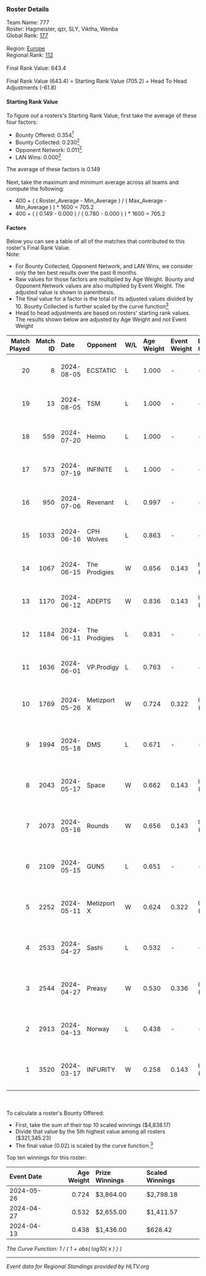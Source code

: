 ### Roster Details<br />
Team Name: 777<br />
Roster: Hagmeister, qzr, SLY, Viktha, Wenba<br />
Global Rank: [177](../standings_global.md)<br />
<br />
Region: [Europe]( ../standings_europe.md)<br />
Regional Rank: [112]( ../standings_europe.md)<br />
<br />
Final Rank Value:  643.4<br />
<br />
Final Rank Value (643.4) = Starting Rank Value (705.2) + Head To Head Adjustments (-61.8)<br />

#### Starting Rank Value<br />
To figure out a rosters's Starting Rank Value, first take the average of these four factors:<br />
- Bounty Offered: 0.354[<sup>1</sup>](#table2)
- Bounty Collected: 0.230[<sup>2</sup>](#table1)
- Opponent Network: 0.011[<sup>2</sup>](#table1)
- LAN Wins: 0.000[<sup>2</sup>](#table1)

The average of these factors is 0.149<br />
<br />
Next, take the maximum and minimum average across all teams and compute the following:<br />
- 400 + ( ( Roster_Average - Min_Average ) / ( Max_Average - Min_Average ) ) * 1600 = 705.2
- 400 + ( ( 0.149 - 0.000 ) / ( 0.780 - 0.000 ) ) * 1600 = 705.2


#### Factors<br />
Below you can see a table of all of the matches that contributed to this roster's Final Rank Value.<br />
Note:<br />

- For Bounty Collected, Opponent Network, and LAN Wins, we consider only the ten best results over the past 6 months.
- Raw values for those factors are multiplied by Age Weight. Bounty and Opponent Network values are also multiplied by Event Weight. The adjusted value is shown in parenthesis.
- The final value for a factor is the total of its adjusted values divided by 10. Bounty Collected is further scaled by the curve function[<sup>3</sup>](#curveFunction)
- Head to head adjustments are based on rosters' starting rank values. The results shown below are adjusted by Age Weight and not Event Weight
<span id="table1"></span><br />


| Match Played | Match ID | Date       | Opponent      | W/L | Age Weight | Event Weight | Bounty Collected | Opponent Network | LAN Wins  | H2H Adj. | Roster                                       |
| -: | -: | :- | :- | :- | :- | :- | :- | :- | :- | -: | :- |
|           20 |        8 | 2024-08-05 | ECSTATIC      | L   | 1.000      | -            | -                | -                | -         |   -19.93 | Hagmeister, qzr, SLY, Viktha, Wenba          |
|           19 |       13 | 2024-08-05 | TSM           | L   | 1.000      | -            | -                | -                | -         |    -4.74 | Hagmeister, qzr, SLY, Viktha, Wenba          |
|           18 |      559 | 2024-07-20 | Heimo         | L   | 1.000      | -            | -                | -                | -         |   -16.85 | Hagmeister, qzr, SLY, Viktha, Wenba          |
|           17 |      573 | 2024-07-19 | INFINITE      | L   | 1.000      | -            | -                | -                | -         |   -20.29 | Hagmeister, qzr, SLY, Viktha, Wenba          |
|           16 |      950 | 2024-07-06 | Revenant      | L   | 0.997      | -            | -                | -                | -         |   -11.36 | Hagmeister, qzr, SLY, Viktha, Wenba          |
|           15 |     1033 | 2024-06-16 | CPH Wolves    | L   | 0.863      | -            | -                | -                | -         |   -10.37 | Hagmeister, qzr, SLY, Viktha, Wenba          |
|           14 |     1067 | 2024-06-15 | The Prodigies | W   | 0.856      | 0.143        | 0.000 (0.000)    | 0.092 (0.011)    | 0 (0.000) |     8.16 | Hagmeister, qzr, SLY, Viktha, Wenba          |
|           13 |     1170 | 2024-06-12 | ADEPTS        | W   | 0.836      | 0.143        | 0.002 (0.000)    | 0.026 (0.003)    | 0 (0.000) |    10.91 | Hagmeister, qzr, SLY, Viktha, Wenba          |
|           12 |     1184 | 2024-06-11 | The Prodigies | L   | 0.831      | -            | -                | -                | -         |   -17.98 | Hagmeister, qzr, SLY, Viktha, Wenba          |
|           11 |     1636 | 2024-06-01 | VP.Prodigy    | L   | 0.763      | -            | -                | -                | -         |    -6.46 | Affava, Hagmeister, qzr, Viktha, Wenba       |
|           10 |     1769 | 2024-05-26 | Metizport X   | W   | 0.724      | 0.322        | 0.005 (0.001)    | 0.025 (0.006)    | 0 (0.000) |     9.04 | Affava, Hagmeister, MadeInRed, Viktha, Wenba |
|            9 |     1994 | 2024-05-18 | DMS           | L   | 0.671      | -            | -                | -                | -         |    -5.34 | Affava, Hagmeister, MadeInRed, Viktha, Wenba |
|            8 |     2043 | 2024-05-17 | Space         | W   | 0.662      | 0.143        | 0.006 (0.001)    | 0.439 (0.042)    | 0 (0.000) |    13.70 | Affava, Hagmeister, MadeInRed, Viktha, Wenba |
|            7 |     2073 | 2024-05-16 | Rounds        | W   | 0.656      | 0.143        | 0.000 (0.000)    | 0.000 (0.000)    | 0 (0.000) |     3.01 | Affava, Hagmeister, MadeInRed, Viktha, Wenba |
|            6 |     2109 | 2024-05-15 | GUN5          | L   | 0.651      | -            | -                | -                | -         |    -4.67 | Affava, Hagmeister, MadeInRed, Viktha, Wenba |
|            5 |     2252 | 2024-05-11 | Metizport X   | W   | 0.624      | 0.322        | 0.005 (0.001)    | 0.025 (0.005)    | 0 (0.000) |     8.19 | Affava, Hagmeister, MadeInRed, Viktha, Wenba |
|            4 |     2533 | 2024-04-27 | Sashi         | L   | 0.532      | -            | -                | -                | -         |    -1.16 | Affava, Hagmeister, MadeInRed, Viktha, Wenba |
|            3 |     2544 | 2024-04-27 | Preasy        | W   | 0.530      | 0.336        | 0.008 (0.001)    | 0.221 (0.039)    | 0 (0.000) |    10.00 | Affava, Hagmeister, MadeInRed, Viktha, Wenba |
|            2 |     2913 | 2024-04-13 | Norway        | L   | 0.438      | -            | -                | -                | -         |    -6.94 | Affava, Hagmeister, MadeInRed, Viktha, Wenba |
|            1 |     3520 | 2024-03-17 | INFURITY      | W   | 0.258      | 0.143        | 0.000 (0.000)    | 0.000 (0.000)    | 0 (0.000) |     1.25 | Affava, Hagmeister, MadeInRed, Viktha, Wenba |

<br />
<span id="table2"></span><br />
To calculate a roster's Bounty Offered:<br />

- First, take the sum of their top 10 scaled winnings ($4,838.17)
- Divide that value by the 5th highest value among all rosters ($321,345.23)
- The final value (0.02) is scaled by the curve function.[<sup>3</sup>](#curveFunction)

Top ten winnings for this roster:<br />

| Event Date | Age Weight | Prize Winnings | Scaled Winnings |
| :- | -: | :- | :- |
| 2024-05-26 |      0.724 | $3,864.00      | $2,798.18       |
| 2024-04-27 |      0.532 | $2,655.00      | $1,411.57       |
| 2024-04-13 |      0.438 | $1,436.00      | $628.42         |


<span id="curveFunction"></span>_The Curve Function: 1 / ( 1 + abs( log10( x ) ) )_<br />

---
_Event data for Regional Standings provided by HLTV.org_<br />

